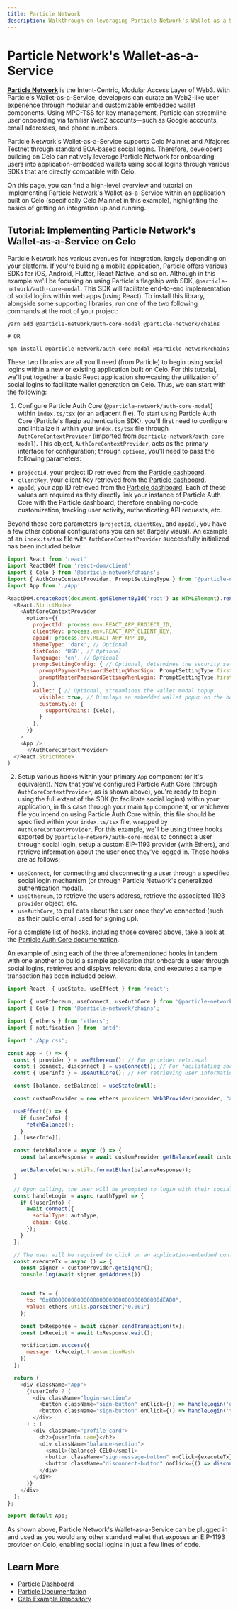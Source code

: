 ```yaml
---
title: Particle Network
description: Walkthrough on leveraging Particle Network's Wallet-as-a-Service on Celo.
---
```


# Particle Network's Wallet-as-a-Service

[**Particle Network**](https://particle.network) is the Intent-Centric, Modular Access Layer of Web3. With Particle's Wallet-as-a-Service, developers can curate an Web2-like user experience through modular and customizable embedded wallet components. Using MPC-TSS for key management, Particle can streamline user onboarding via familiar Web2 accounts—such as Google accounts, email addresses, and phone numbers.

Particle Network's Wallet-as-a-Service supports Celo Mainnet and Alfajores Testnet through standard EOA-based social logins. Therefore, developers building on Celo can natively leverage Particle Network for onboarding users into application-embedded wallets using social logins through various SDKs that are directly compatible with Celo.

On this page, you can find a high-level overview and tutorial on implementing Particle Network's Wallet-as-a-Service within an application built on Celo (specifically Celo Mainnet in this example), highlighting the basics of getting an integration up and running.

## Tutorial: Implementing Particle Network's Wallet-as-a-Service on Celo

Particle Network has various avenues for integration, largely depending on your platform. If you're building a mobile application, Particle offers various SDKs for iOS, Android, Flutter, React Native, and so on. Although in this example we'll be focusing on using Particle's flagship web SDK, `@particle-network/auth-core-modal`. This SDK will facilitate end-to-end implementation of social logins within web apps (using React). To install this library, alongside some supporting libraries, run one of the two following commands at the root of your project:

```shell
yarn add @particle-network/auth-core-modal @particle-network/chains

# OR

npm install @particle-network/auth-core-modal @particle-network/chains
```

These two libraries are all you'll need (from Particle) to begin using social logins within a new or existing application built on Celo. For this tutorial, we'll put together a basic React application showcasing the utilization of social logins to facilitate wallet generation on Celo. Thus, we can start with the following:

1. Configure Particle Auth Core (`@particle-network/auth-core-modal`) within `index.ts/tsx` (or an adjacent file).
To start using Particle Auth Core (Particle's flagip authentication SDK), you'll first need to configure and initialize it within your `index.ts/tsx` file through `AuthCoreContextProvider` (imported from `@particle-network/auth-core-modal`). This object, `AuthCoreContextProvider`, acts as the primary interface for configuration; through `options`, you'll need to pass the following parameters:
- `projectId`, your project ID retrieved from the [Particle dashboard](https://dashboard.particle.network).
- `clientKey`, your client Key retrieved from the [Particle dashboard](https://dashboard.particle.network).
- `appId`, your app ID retrieved from the [Particle dashboard](https://dashboard.particle.network).
Each of these values are required as they directly link your instance of Particle Auth Core with the Particle dashboard, therefore enabling no-code customization, tracking user activity, authenticating API requests, etc.

Beyond these core parameters (`projectId`, `clientKey`, and `appId`), you have a few other optional configurations you can set (largely visual). An example of an `index.ts/tsx` file with `AuthCoreContextProvider` successfully initialized has been included below.

```js
import React from 'react'
import ReactDOM from 'react-dom/client'
import { Celo } from '@particle-network/chains';
import { AuthCoreContextProvider, PromptSettingType } from '@particle-network/auth-core-modal';
import App from './App'

ReactDOM.createRoot(document.getElementById('root') as HTMLElement).render(
  <React.StrictMode>
    <AuthCoreContextProvider
      options={{
        projectId: process.env.REACT_APP_PROJECT_ID,
        clientKey: process.env.REACT_APP_CLIENT_KEY,
        appId: process.env.REACT_APP_APP_ID,
        themeType: 'dark', // Optional
        fiatCoin: 'USD', // Optional
        language: 'en', // Optional
        promptSettingConfig: { // Optional, determines the security settings that a user has to configure
          promptPaymentPasswordSettingWhenSign: PromptSettingType.first,
          promptMasterPasswordSettingWhenLogin: PromptSettingType.first,
        },
        wallet: { // Optional, streamlines the wallet modal popup
          visible: true, // Displays an embedded wallet popup on the bottom right of the screen after login
          customStyle: {
            supportChains: [Celo],
          }
        },
      }}
    >
    <App />
      </AuthCoreContextProvider>
  </React.StrictMode>
)
```

2. Setup various hooks within your primary `App` component (or it's equivalent).
Now that you've configured Particle Auth Core (through `AuthCoreContextProvider`, as is shown above), you're ready to begin using the full extent of the SDK (to facilitate social logins) within your application, in this case through your main `App` component, or whichever file you intend on using Particle Auth Core within; this file should be specified within your `index.ts/tsx` file, wrapped by `AuthCoreContextProvider`. For this example, we'll be using three hooks exported by `@particle-network/auth-core-modal` to connect a user through social login, setup a custom EIP-1193 provider (with Ethers), and retrieve information about the user once they've logged in. These hooks are as follows:

- `useConnect`, for connecting and disconnecting a user through a specified social login mechanism (or through Particle Network's generalized authentication modal).
- `useEthereum`, to retrieve the users address, retrieve the associated 1193 `provider` object, etc.
- `useAuthCore`, to pull data about the user once they've connected (such as their public email used for signing up).

For a complete list of hooks, including those covered above, take a look at the [Particle Auth Core documentation](https://docs.particle.network/developers/auth-service/core/web#auth-core-hooks).

An example of using each of the three aforementioned hooks in tandem with one another to build a sample application that onboards a user through social logins, retrieves and displays relevant data, and executes a sample transaction has been included below.

```js
import React, { useState, useEffect } from 'react';

import { useEthereum, useConnect, useAuthCore } from '@particle-network/auth-core-modal';
import { Celo } from '@particle-network/chains';

import { ethers } from 'ethers';
import { notification } from 'antd';

import './App.css';

const App = () => {
  const { provider } = useEthereum(); // For provider retrieval
  const { connect, disconnect } = useConnect(); // For facilitating social logins
  const { userInfo } = useAuthCore(); // For retrieving user information

  const [balance, setBalance] = useState(null);

  const customProvider = new ethers.providers.Web3Provider(provider, "any");

  useEffect(() => {
    if (userInfo) {
      fetchBalance();
    }
  }, [userInfo]);

  const fetchBalance = async () => {
    const balanceResponse = await customProvider.getBalance(await customProvider.getSigner().getAddress());

    setBalance(ethers.utils.formatEther(balanceResponse));
  }

  // Upon calling, the user will be prompted to login with their social account according to authType
  const handleLogin = async (authType) => {
    if (!userInfo) {
      await connect({
        socialType: authType,
        chain: Celo,
      });
    }
  };

  // The user will be required to click on an application-embedded confirmation popup, after which this transaction will be sent.
  const executeTx = async () => {
    const signer = customProvider.getSigner();
    console.log(await signer.getAddress())


    const tx = {
      to: "0x00000000000000000000000000000000000dEAD0",
      value: ethers.utils.parseEther("0.001")
    };

    const txResponse = await signer.sendTransaction(tx);
    const txReceipt = await txResponse.wait();

    notification.success({
      message: txReceipt.transactionHash
    })
  };

  return (
    <div className="App">
      {!userInfo ? (
        <div className="login-section">
          <button className="sign-button" onClick={() => handleLogin('google')}>Sign in with Google</button>
          <button className="sign-button" onClick={() => handleLogin('twitter')}>Sign in with Twitter</button>
        </div>
      ) : (
        <div className="profile-card">
          <h2>{userInfo.name}</h2>
          <div className="balance-section">
            <small>{balance} CELO</small>
            <button className="sign-message-button" onClick={executeTx}>Execute Transaction</button>
            <button className="disconnect-button" onClick={() => disconnect()}>Logout</button>
          </div>
        </div>
      )}
    </div>
  );
};

export default App;
```

As shown above, Particle Network's Wallet-as-a-Service can be plugged in and used as you would any other standard wallet that exposes an EIP-1193 provider on Celo, enabling social logins in just a few lines of code.

## Learn More

- [Particle Dashboard](https://dashboard.particle.network)
- [Particle Documentation](https://docs.particle.network)
- [Celo Example Repository](https://github.com/TABASCOatw/particle-celo-demo)